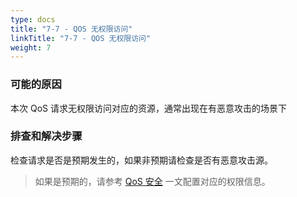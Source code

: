 ```yaml
---
type: docs
title: "7-7 - QOS 无权限访问"
linkTitle: "7-7 - QOS 无权限访问"
weight: 7
---
```


### 可能的原因

本次 QoS 请求无权限访问对应的资源，通常出现在有恶意攻击的场景下

### 排查和解决步骤

检查请求是否是预期发生的，如果非预期请检查是否有恶意攻击源。
> 如果是预期的，请参考 [QoS 安全](/zh-cn/docs3-v2/java-sdk/reference-manual/qos/overview/#%E5%AE%89%E5%85%A8) 一文配置对应的权限信息。

